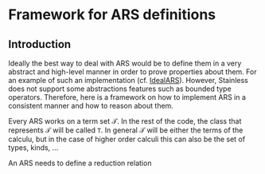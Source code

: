 # Framework for ARS definitions

## Introduction

Ideally the best way to deal with ARS would be to define them in a very abstract and high-level manner in order to prove properties about them.
For an example of such an implementation (cf. [IdealARS](IdealARS.scala)). However, Stainless does not support some abstractions features such as bounded type operators.
Therefore, here is a framework on how to implement ARS in a consistent manner and how to reason about them.

Every ARS works on a term set $\mathcal{T}$. In the rest of the code, the class that represents $\mathcal{T}$ will be called ```T```. In general $\mathcal{T}$ will be either the terms of the calculu, but in the case of higher order calculi this can also be the set of types, kinds, ...

An ARS needs to define a reduction relation